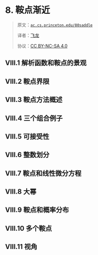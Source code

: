# 8\.   鞍点渐近

> 原文：[`ac.cs.princeton.edu/80saddle`](https://ac.cs.princeton.edu/80saddle)
> 
> 译者：[飞龙](https://github.com/wizardforcel)
> 
> 协议：[CC BY-NC-SA 4.0](https://creativecommons.org/licenses/by-nc-sa/4.0/)


## VIII.1 解析函数和鞍点的景观

## VIII.2 鞍点界限

## VIII.3 鞍点方法概述

## VIII.4 三个组合例子

## VIII.5 可接受性

## VIII.6 整数划分

## VIII.7 鞍点和线性微分方程

## VIII.8 大幂

## VIII.9 鞍点和概率分布

## VIII.10 多个鞍点

## VIII.11 视角
